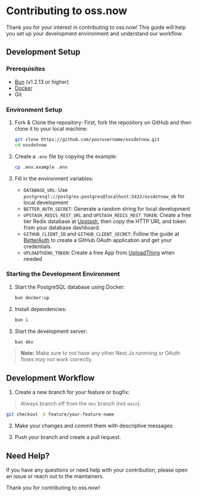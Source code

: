 # Contributing to oss.now

Thank you for your interest in contributing to oss.now! This guide will help you set up your development environment and understand our workflow.

## Development Setup

### Prerequisites

- [Bun](https://bun.sh/) (v1.2.13 or higher)
- [Docker](https://www.docker.com/get-started)
- Git

### Environment Setup

1. Fork & Clone the repository:
   First, fork the repository on GitHub and then clone it to your local machine:
   ```bash
   git clone https://github.com/yourusername/ossdotnow.git
   cd ossdotnow
   ```

2. Create a `.env` file by copying the example:

   ```bash
   cp .env.example .env
   ```

3. Fill in the environment variables:
   - `DATABASE_URL`: Use `postgresql://postgres:postgres@localhost:5432/ossdotnow_db` for local development
   - `BETTER_AUTH_SECRET`: Generate a random string for local development
   - `UPSTASH_REDIS_REST_URL` and `UPSTASH_REDIS_REST_TOKEN`: Create a free tier Redis database at [Upstash](https://upstash.com/), then copy the HTTP URL and token from your database dashboard.
   - `GITHUB_CLIENT_ID` and `GITHUB_CLIENT_SECRET`: Follow the guide at [BetterAuth](https://www.better-auth.com/docs/authentication/github) to create a GitHub OAuth application and get your credentials.
   - `UPLOADTHING_TOKEN`: Create a free App from [UploadThing](https://uploadthing.com/) when needed

### Starting the Development Environment



1. Start the PostgreSQL database using Docker:

   ```bash
   bun docker:up
   ```

2. Install dependencies:

   ```bash
   bun i
   ```

3. Start the development server:
   ```bash
   bun dev
   ```

> **Note:** Make sure to not have any other Next.Js runnning or OAuth flows may not work correctly.

## Development Workflow

1. Create a new branch for your feature or bugfix:

> Always branch off from the `dev` branch (not `main`).

   ```bash
   git checkout -b feature/your-feature-name
   ```

2. Make your changes and commit them with descriptive messages.

3. Push your branch and create a pull request.

## Need Help?

If you have any questions or need help with your contribution, please open an issue or reach out to the maintainers.

Thank you for contributing to oss.now!
